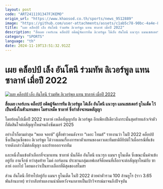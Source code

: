 ```yaml
---
layout: post
code: "ART2411191347FJKEMO"
origin_url: "https://www.khaosod.co.th/sports/news_9512889"
image: "https://github.com/user-attachments/assets/c1ab5c78-90bc-4a4e-83e5-184bde2b7588"
title: "เผย คล็อปป์ เล็ง อันโตนี ร่วมทัพ ลิเวอร์พูล แทน ซาลาห์ เมื่อปี 2022"
description: "สื่อเผย เจอร์เกน คล็อปป์ อดีตผู้จัดการทีม ลิเวอร์พูล ได้เล็ง อันโตนี แนวรุก แมนเชสเตอร์ ยูไนเต็ด ไว้เป็นหนึ่งในตัวแทนของ โมฮาเหม็ด ซาลาห์ ซึ่งกำลังจะหมดสัญญาในปี 2022"
category: "SPORTS"
language: "th"
date: 2024-11-19T13:51:32.912Z
---
```


# เผย คล็อปป์ เล็ง อันโตนี ร่วมทัพ ลิเวอร์พูล แทน ซาลาห์ เมื่อปี 2022

[![เผย คล็อปป์ เล็ง อันโตนี ร่วมทัพ ลิเวอร์พูล แทน ซาลาห์ เมื่อปี 2022](https://www.khaosod.co.th/wpapp/uploads/2024/11/salah-antony-8533.jpg "เผย คล็อปป์ เล็ง อันโตนี ร่วมทัพ ลิเวอร์พูล แทน ซาลาห์ เมื่อปี 2022")](https://www.khaosod.co.th/wpapp/uploads/2024/11/salah-antony-8533.jpg)

**สื่อเผย เจอร์เกน คล็อปป์ อดีตผู้จัดการทีม ลิเวอร์พูล ได้เล็ง อันโตนี แนวรุก แมนเชสเตอร์ ยูไนเต็ด ไว้เป็นหนึ่งในตัวแทนของ โมฮาเหม็ด ซาลาห์ ซึ่งกำลังจะหมดสัญญา**

โดยย้อนไปเมื่อปี 2022 ซาลาห์ เหลือสัญญากับ ลิเวอร์พูล อีกเพียงปีเดียวถึงกระนั้นสุดท้ายแล้วเจ้าตัวก็ตัดสินใจต่อสัญญาใหม่จนถึงซัมเมอร์ 2025

อย่างไรก็ตามล่าสุด “พอล จอยซ์” ผู้สื่อข่าวคนดังจาก “เดอะ ไทมส์” รายงานว่า ในปี 2022 คล็อปป์ ซึ่งเป็นกุนซือของ ลิเวอร์พูล ได้วางแผนเรื่องการหาตัวแทนของดาวเตะทีมชาติอียิปต์ไว้เผื่อกรณีที่แข้งรายดังกล่าวไม่ต่อสัญญา และย้ายออกจากทีม

และหนึ่งในแข้งตัวเลือกที่จะมาแทน ซาลาห์ นั่นก็คือ อันโตนี แนวรุก แมนฯ ยูไนเต็ด ซึ่งขณะนั้นค้าแข้งอยู่กับ อาแจ็กซ์ ทว่าสุดท้าย ไมค์ กอร์ดอน ประธานกลุ่มเอฟเอสจีคือคนที่เลือกจะต่อสัญญาใหม่กับ ซาลาห์ ออกไป โดยมองว่าเป็นทางเลือกที่ดีสุดของสโมสร

ส่วน อันโตนี ก็ย้ายไปอยู่กับ แมนฯ ยูไนเต็ด ในปี 2022 ด้วยค่าตัวรวม 100 ล้านยูโร (ราว 3.65 พันล้านบาท) ทว่ากลับทำผลงานน่าผิดหวังจนกลายเป็นเป้าวิจารณ์มาจนถึงปัจจุบัน